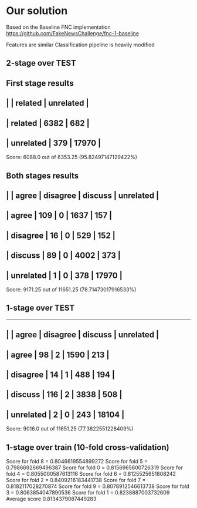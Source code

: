 # Our solution
Based on the Baseline FNC implementation https://github.com/FakeNewsChallenge/fnc-1-baseline

Features are similar
Classification pipeline is heavily modified

## 2-stage over TEST

First stage results
-------------------------------------
|           |  related  | unrelated |
-------------------------------------
|  related  |   6382    |    682    |
-------------------------------------
| unrelated |    379    |   17970   |
-------------------------------------
Score: 6088.0 out of 6353.25    (95.82497147129422%)

Both stages results
-------------------------------------------------------------
|           |   agree   | disagree  |  discuss  | unrelated |
-------------------------------------------------------------
|   agree   |    109    |     0     |   1637    |    157    |
-------------------------------------------------------------
| disagree  |    16     |     0     |    529    |    152    |
-------------------------------------------------------------
|  discuss  |    89     |     0     |   4002    |    373    |
-------------------------------------------------------------
| unrelated |     1     |     0     |    378    |   17970   |
-------------------------------------------------------------
Score: 9171.25 out of 11651.25  (78.71473017916533%)

## 1-stage over TEST

-------------------------------------------------------------
|           |   agree   | disagree  |  discuss  | unrelated |
-------------------------------------------------------------
|   agree   |    98     |     2     |   1590    |    213    |
-------------------------------------------------------------
| disagree  |    14     |     1     |    488    |    194    |
-------------------------------------------------------------
|  discuss  |    116    |     2     |   3838    |    508    |
-------------------------------------------------------------
| unrelated |     2     |     0     |    243    |   18104   |
-------------------------------------------------------------
Score: 9016.0 out of 11651.25   (77.3822551228409%)

## 1-stage over train (10-fold cross-validation)

Score for fold 8 = 0.8046619554899272
Score for fold 5 = 0.7986692669496387
Score for fold 0 = 0.8156965600726319
Score for fold 4 = 0.8055000587613116
Score for fold 6 = 0.8125525651808242
Score for fold 2 = 0.8409216183441738
Score for fold 7 = 0.8182117028270874
Score for fold 9 = 0.8078912546613738
Score for fold 3 = 0.8063854047890536
Score for fold 1 = 0.8238887003732609
Average score 0.8134379087449283
